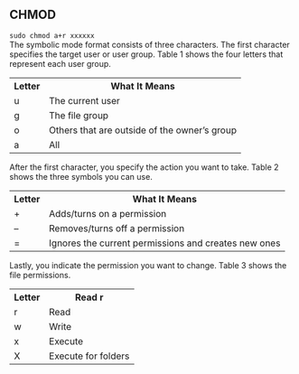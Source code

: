 ## CHMOD
`sudo chmod a+r xxxxxx`  
The symbolic mode format consists of three characters. The first character specifies the target user or user group. Table 1 shows the four letters that represent each user group.
  
<table><tbody><tr><th>Letter</th><th>What It Means</th></tr><tr><td>u</td><td>The current user</td></tr><tr><td>g</td><td>The file group</td></tr><tr><td>o</td><td>Others that are outside of the owner’s group</td></tr><tr><td>a</td><td>All</td></tr></tbody></table>  

After the first character, you specify the action you want to take. Table 2 shows the three symbols you can use.
<table><tbody><tr><th>Letter</th><th>What It Means</th></tr><tr><td>+</td><td>Adds/turns on a permission</td></tr><tr><td>–</td><td>Removes/turns off a permission</td></tr><tr><td>=</td><td>Ignores the current permissions and creates new ones</td></tr></tbody></table>  

Lastly, you indicate the permission you want to change. Table 3 shows the file permissions.  
<table><tbody><tr><th>Letter</th><th>Read r</th></tr><tr><td>r</td><td>Read </td></tr><tr><td>w</td><td>Write </td></tr><tr><td>x</td><td>Execute </td></tr><tr><td>X</td><td>Execute for folders</td></tr></tbody></table>  
